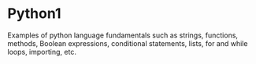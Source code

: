 # Python1
Examples of python language fundamentals such as strings, functions, methods, Boolean expressions, conditional statements, lists, for and while loops, importing, etc.
